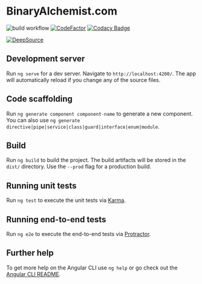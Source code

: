 # BinaryAlchemist.com
![build workflow](https://github.com/s-ayers/binary-alchemist/actions/workflows/build-and-deploy.yml/badge.svg)
[![CodeFactor](https://www.codefactor.io/repository/github/s-ayers/binary-alchemist/badge)](https://www.codefactor.io/repository/github/s-ayers/binary-alchemist)
[![Codacy Badge](https://app.codacy.com/project/badge/Grade/c8f909e1ec674d1f8614b61c8da7a3bd)](https://www.codacy.com/gh/s-ayers/binary-alchemist/dashboard?utm_source=github.com&amp;utm_medium=referral&amp;utm_content=s-ayers/binary-alchemist&amp;utm_campaign=Badge_Grade)


[![DeepSource](https://deepsource.io/gh/s-ayers/binary-alchemist.svg/?label=active+issues&show_trend=true)](https://deepsource.io/gh/s-ayers/binary-alchemist/?ref=repository-badge)

## Development server

Run `ng serve` for a dev server. Navigate to `http://localhost:4200/`. The app will automatically reload if you change any of the source files.

## Code scaffolding

Run `ng generate component component-name` to generate a new component. You can also use `ng generate directive|pipe|service|class|guard|interface|enum|module`.

## Build

Run `ng build` to build the project. The build artifacts will be stored in the `dist/` directory. Use the `--prod` flag for a production build.

## Running unit tests

Run `ng test` to execute the unit tests via [Karma](https://karma-runner.github.io).

## Running end-to-end tests

Run `ng e2e` to execute the end-to-end tests via [Protractor](http://www.protractortest.org/).

## Further help

To get more help on the Angular CLI use `ng help` or go check out the [Angular CLI README](https://github.com/angular/angular-cli/blob/master/README.md).

